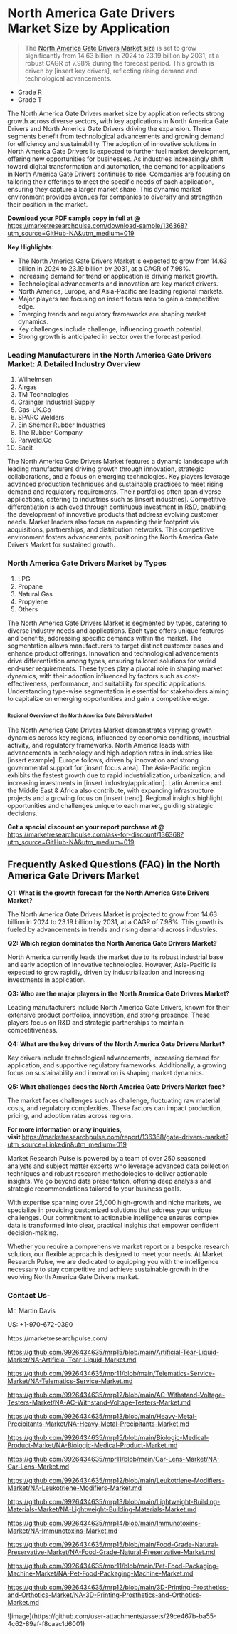 <h1>North America Gate Drivers Market&nbsp;Size by Application</h1><blockquote><p>The <a href="https://marketresearchpulse.com/download-sample/136368?utm_source=GitHub-NA&amp;utm_medium=019">North America Gate Drivers Market size</a> is set to grow significantly from 14.63 billion in 2024 to 23.19 billion by 2031, at a robust CAGR of 7.98% during the forecast period. This growth is driven by [insert key drivers], reflecting rising demand and technological advancements.</p></blockquote><ul><li>Grade R<li> Grade T</li></ul><p>The North America Gate Drivers market size by application reflects strong growth across diverse sectors, with key applications in North America Gate Drivers and North America Gate Drivers driving the expansion. These segments benefit from technological advancements and growing demand for efficiency and sustainability. The adoption of innovative solutions in North America Gate Drivers is expected to further fuel market development, offering new opportunities for businesses. As industries increasingly shift toward digital transformation and automation, the demand for applications in North America Gate Drivers continues to rise. Companies are focusing on tailoring their offerings to meet the specific needs of each application, ensuring they capture a larger market share. This dynamic market environment provides avenues for companies to diversify and strengthen their position in the market.</p><p><strong>Download your PDF sample copy in full at @ </strong><a href="https://marketresearchpulse.com/download-sample/136368?utm_source=GitHub-NA&amp;utm_medium=019">https://marketresearchpulse.com/download-sample/136368?utm_source=GitHub-NA&amp;utm_medium=019</a></p><p><strong>Key Highlights: </strong></p><ul><li>The North America Gate Drivers Market is expected to grow from 14.63 billion in 2024 to 23.19 billion by 2031, at a CAGR of 7.98%.</li><li>Increasing demand for trend or application is driving market growth.</li><li>Technological advancements and innovation are key market drivers.</li><li>North America, Europe, and Asia-Pacific are leading regional markets.</li><li>Major players are focusing on insert focus area to gain a competitive edge.</li><li>Emerging trends and regulatory frameworks are shaping market dynamics.</li><li>Key challenges include challenge, influencing growth potential.</li><li>Strong growth is anticipated in sector over the forecast period.</li></ul><h3>Leading Manufacturers in the North America Gate Drivers Market: A Detailed Industry Overview</h3><ol><li>Wilhelmsen</li><li>Airgas</li><li>TM Technologies</li><li>Grainger Industrial Supply</li><li>Gas-UK.Co</li><li>SPARC Welders</li><li>Ein Shemer Rubber Industries</li><li>The Rubber Company</li><li>Parweld.Co</li><li>Sacit</li></ol><div class="flex max-w-full flex-col flex-grow"><div class="min-h-8 text-message flex w-full flex-col items-end gap-2 whitespace-normal break-words [.text-message+&amp;]:mt-5" dir="auto" data-message-author-role="assistant" data-message-id="fd8432e4-4910-450d-b182-61b7bfb0a01f" data-message-model-slug="gpt-4o"><div class="flex w-full flex-col gap-1 empty:hidden first:pt-[3px]"><div class="markdown prose w-full break-words dark:prose-invert light"><p>The North America Gate Drivers Market features a dynamic landscape with leading manufacturers driving growth through innovation, strategic collaborations, and a focus on emerging technologies. Key players leverage advanced production techniques and sustainable practices to meet rising demand and regulatory requirements. Their portfolios often span diverse applications, catering to industries such as [insert industries]. Competitive differentiation is achieved through continuous investment in R&amp;D, enabling the development of innovative products that address evolving customer needs. Market leaders also focus on expanding their footprint via acquisitions, partnerships, and distribution networks. This competitive environment fosters advancements, positioning the North America Gate Drivers Market for sustained growth.</p></div></div></div></div><h3>North America Gate Drivers Market by Types</h3><ol><li>LPG<li> Propane<li> Natural Gas<li> Propylene<li> Others</li></ol><div class="flex max-w-full flex-col flex-grow"><div class="min-h-8 text-message flex w-full flex-col items-end gap-2 whitespace-normal break-words [.text-message+&amp;]:mt-5" dir="auto" data-message-author-role="assistant" data-message-id="084470be-0bb7-4664-bddf-5156b4f41249" data-message-model-slug="gpt-4o-mini"><div class="flex w-full flex-col gap-1 empty:hidden first:pt-[3px]"><div class="markdown prose w-full break-words dark:prose-invert light"><p>The North America Gate Drivers Market is segmented by types, catering to diverse industry needs and applications. Each type offers unique features and benefits, addressing specific demands within the market. The segmentation allows manufacturers to target distinct customer bases and enhance product offerings. Innovation and technological advancements drive differentiation among types, ensuring tailored solutions for varied end-user requirements. These types play a pivotal role in shaping market dynamics, with their adoption influenced by factors such as cost-effectiveness, performance, and suitability for specific applications. Understanding type-wise segmentation is essential for stakeholders aiming to capitalize on emerging opportunities and gain a competitive edge.</p></div></div></div></div><h3><span style="font-size: 11px;">Regional Overview of the North America Gate Drivers Market</span></h3><div class="flex max-w-full flex-col flex-grow"><div class="min-h-8 text-message flex w-full flex-col items-end gap-2 whitespace-normal break-words [.text-message+&amp;]:mt-5" dir="auto" data-message-author-role="assistant" data-message-id="e9038762-ce64-4e30-91c9-9bd413514231" data-message-model-slug="gpt-4o-mini"><div class="flex w-full flex-col gap-1 empty:hidden first:pt-[3px]"><div class="markdown prose w-full break-words dark:prose-invert light"><p>The North America Gate Drivers Market demonstrates varying growth dynamics across key regions, influenced by economic conditions, industrial activity, and regulatory frameworks. North America leads with advancements in technology and high adoption rates in industries like [insert example]. Europe follows, driven by innovation and strong governmental support for [insert focus area]. The Asia-Pacific region exhibits the fastest growth due to rapid industrialization, urbanization, and increasing investments in [insert industry/application]. Latin America and the Middle East &amp; Africa also contribute, with expanding infrastructure projects and a growing focus on [insert trend]. Regional insights highlight opportunities and challenges unique to each market, guiding strategic decisions.</p></div></div></div></div><p><strong>Get a special discount on your report purchase at @ </strong><a href="https://marketresearchpulse.com/ask-for-discount/136368?utm_source=GitHub-NA&amp;utm_medium=019">https://marketresearchpulse.com/ask-for-discount/136368?utm_source=GitHub-NA&amp;utm_medium=019</a></p><h2>Frequently Asked Questions (FAQ) in the North America Gate Drivers Market</h2><p><strong>Q1: What is the growth forecast for the North America Gate Drivers Market?</strong></p><p>The North America Gate Drivers Market is projected to grow from 14.63 billion in 2024 to 23.19 billion by 2031, at a CAGR of 7.98%. This growth is fueled by advancements in trends and rising demand across industries.</p><p><strong>Q2: Which region dominates the North America Gate Drivers Market?</strong></p><p>North America currently leads the market due to its robust industrial base and early adoption of innovative technologies. However, Asia-Pacific is expected to grow rapidly, driven by industrialization and increasing investments in application.</p><p><strong>Q3: Who are the major players in the North America Gate Drivers Market?</strong></p><p>Leading manufacturers include North America Gate Drivers, known for their extensive product portfolios, innovation, and strong presence. These players focus on R&amp;D and strategic partnerships to maintain competitiveness.</p><p><strong>Q4: What are the key drivers of the North America Gate Drivers Market?</strong></p><p>Key drivers include technological advancements, increasing demand for application, and supportive regulatory frameworks. Additionally, a growing focus on sustainability and innovation is shaping market dynamics.</p><p><strong>Q5: What challenges does the North America Gate Drivers Market face?</strong></p><p>The market faces challenges such as challenge, fluctuating raw material costs, and regulatory complexities. These factors can impact production, pricing, and adoption rates across regions.</p><p><strong>For more information or any inquiries, visit&nbsp;</strong><a href="https://marketresearchpulse.com/report/136368/gate-drivers-market?utm_source=Linkedin&utm_medium=019">https://marketresearchpulse.com/report/136368/gate-drivers-market?utm_source=Linkedin&utm_medium=019</a></p><p>Market Research Pulse is powered by a team of over 250 seasoned analysts and subject matter experts who leverage advanced data collection techniques and robust research methodologies to deliver actionable insights. We go beyond data presentation, offering deep analysis and strategic recommendations tailored to your business goals.</p><p>With expertise spanning over 25,000 high-growth and niche markets, we specialize in providing customized solutions that address your unique challenges. Our commitment to actionable intelligence ensures complex data is transformed into clear, practical insights that empower confident decision-making.</p><p>Whether you require a comprehensive market report or a bespoke research solution, our flexible approach is designed to meet your needs. At Market Research Pulse, we are dedicated to equipping you with the intelligence necessary to stay competitive and achieve sustainable growth in the evolving North America Gate Drivers market.</p><h3><strong>Contact Us-</strong></h3><p>Mr. Martin Davis</p><p>US: +1-970-672-0390</p><p>https://marketresearchpulse.com/</p><p><a href="https://github.com/9926434635/mrp15/blob/main/Artificial-Tear-Liquid-Market/NA-Artificial-Tear-Liquid-Market.md">https://github.com/9926434635/mrp15/blob/main/Artificial-Tear-Liquid-Market/NA-Artificial-Tear-Liquid-Market.md</a></p><p><a href="https://github.com/9926434635/mpr11/blob/main/Telematics-Service-Market/NA-Telematics-Service-Market.md">https://github.com/9926434635/mpr11/blob/main/Telematics-Service-Market/NA-Telematics-Service-Market.md</a></p><p><a href="https://github.com/9926434635/mrp12/blob/main/AC-Withstand-Voltage-Testers-Market/NA-AC-Withstand-Voltage-Testers-Market.md">https://github.com/9926434635/mrp12/blob/main/AC-Withstand-Voltage-Testers-Market/NA-AC-Withstand-Voltage-Testers-Market.md</a></p><p><a href="https://github.com/9926434635/mrp13/blob/main/Heavy-Metal-Precipitants-Market/NA-Heavy-Metal-Precipitants-Market.md">https://github.com/9926434635/mrp13/blob/main/Heavy-Metal-Precipitants-Market/NA-Heavy-Metal-Precipitants-Market.md</a></p><p><a href="https://github.com/9926434635/mrp15/blob/main/Biologic-Medical-Product-Market/NA-Biologic-Medical-Product-Market.md">https://github.com/9926434635/mrp15/blob/main/Biologic-Medical-Product-Market/NA-Biologic-Medical-Product-Market.md</a></p><p><a href="https://github.com/9926434635/mpr11/blob/main/Car-Lens-Market/NA-Car-Lens-Market.md">https://github.com/9926434635/mpr11/blob/main/Car-Lens-Market/NA-Car-Lens-Market.md</a></p><p><a href="https://github.com/9926434635/mrp12/blob/main/Leukotriene-Modifiers-Market/NA-Leukotriene-Modifiers-Market.md">https://github.com/9926434635/mrp12/blob/main/Leukotriene-Modifiers-Market/NA-Leukotriene-Modifiers-Market.md</a></p><p><a href="https://github.com/9926434635/mrp13/blob/main/Lightweight-Building-Materials-Market/NA-Lightweight-Building-Materials-Market.md">https://github.com/9926434635/mrp13/blob/main/Lightweight-Building-Materials-Market/NA-Lightweight-Building-Materials-Market.md</a></p><p><a href="https://github.com/9926434635/mrp14/blob/main/Immunotoxins-Market/NA-Immunotoxins-Market.md">https://github.com/9926434635/mrp14/blob/main/Immunotoxins-Market/NA-Immunotoxins-Market.md</a></p><p><a href="https://github.com/9926434635/mrp15/blob/main/Food-Grade-Natural-Preservative-Market/NA-Food-Grade-Natural-Preservative-Market.md">https://github.com/9926434635/mrp15/blob/main/Food-Grade-Natural-Preservative-Market/NA-Food-Grade-Natural-Preservative-Market.md</a></p><p><a href="https://github.com/9926434635/mpr11/blob/main/Pet-Food-Packaging-Machine-Market/NA-Pet-Food-Packaging-Machine-Market.md">https://github.com/9926434635/mpr11/blob/main/Pet-Food-Packaging-Machine-Market/NA-Pet-Food-Packaging-Machine-Market.md</a></p><p><a href="https://github.com/9926434635/mrp12/blob/main/3D-Printing-Prosthetics-and-Orthotics-Market/NA-3D-Printing-Prosthetics-and-Orthotics-Market.md">https://github.com/9926434635/mrp12/blob/main/3D-Printing-Prosthetics-and-Orthotics-Market/NA-3D-Printing-Prosthetics-and-Orthotics-Market.md</a></p>
![image](https://github.com/user-attachments/assets/29ce467b-ba55-4c62-89af-f8caac1d6001)
